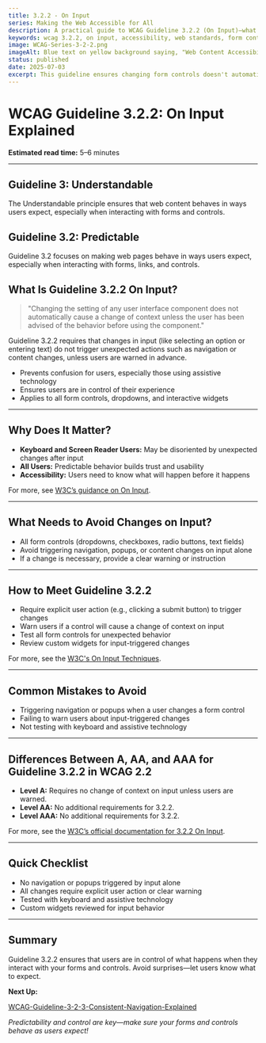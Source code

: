 ```yaml
---
title: 3.2.2 - On Input
series: Making the Web Accessible for All
description: A practical guide to WCAG Guideline 3.2.2 (On Input)—what it means, why it matters, and how to ensure that changes triggered by user input are predictable and accessible.
keywords: wcag 3.2.2, on input, accessibility, web standards, form controls, user experience
image: WCAG-Series-3-2-2.png
imageAlt: Blue text on yellow background saying, "Web Content Accessibiilty Guiedlines (WCAG) 3.2.2 Explained, On Input"
status: published
date: 2025-07-03
excerpt: This guideline ensures changing form controls doesn't automatically cause unexpected context changes.
---
```


# **WCAG Guideline 3.2.2: On Input Explained**

**Estimated read time:** 5–6 minutes

---

## **Guideline 3: Understandable**

The Understandable principle ensures that web content behaves in ways users expect, especially when interacting with forms and controls.

## **Guideline 3.2: Predictable**

Guideline 3.2 focuses on making web pages behave in ways users expect, especially when interacting with forms, links, and controls.

## **What Is Guideline 3.2.2 On Input?**

<!-- [Illustration: Form with input fields and a submit button, no automatic navigation] -->

> "Changing the setting of any user interface component does not automatically cause a change of context unless the user has been advised of the behavior before using the component."

Guideline 3.2.2 requires that changes in input (like selecting an option or entering text) do not trigger unexpected actions such as navigation or content changes, unless users are warned in advance.

- Prevents confusion for users, especially those using assistive technology
- Ensures users are in control of their experience
- Applies to all form controls, dropdowns, and interactive widgets

---

## **Why Does It Matter?**

<!-- [Infographic: Form field, warning icon, and user with assistive tech] -->

- **Keyboard and Screen Reader Users:** May be disoriented by unexpected changes after input
- **All Users:** Predictable behavior builds trust and usability
- **Accessibility:** Users need to know what will happen before it happens

For more, see [W3C’s guidance on On Input](https://www.w3.org/WAI/WCAG22/Understanding/on-input.html).

---

## **What Needs to Avoid Changes on Input?**

<!-- [Grid: Dropdown menus, radio buttons, checkboxes, and text fields] -->

- All form controls (dropdowns, checkboxes, radio buttons, text fields)
- Avoid triggering navigation, popups, or content changes on input alone
- If a change is necessary, provide a clear warning or instruction

---

## **How to Meet Guideline 3.2.2**

<!-- [Side-by-side: Good example (submit button required) vs. Bad example (dropdown triggers navigation)] -->

- Require explicit user action (e.g., clicking a submit button) to trigger changes
- Warn users if a control will cause a change of context on input
- Test all form controls for unexpected behavior
- Review custom widgets for input-triggered changes

For more, see the [W3C's On Input Techniques](https://www.w3.org/WAI/WCAG22/Techniques/general/G201).

---

## **Common Mistakes to Avoid**

<!-- [Do/Don't graphic: Left side with submit button, right side with dropdown causing navigation] -->

- Triggering navigation or popups when a user changes a form control
- Failing to warn users about input-triggered changes
- Not testing with keyboard and assistive technology

---

## **Differences Between A, AA, and AAA for Guideline 3.2.2 in WCAG 2.2**

<!-- [Infographic: Three columns labeled A, AA, AAA with example requirements for each] -->

- **Level A:** Requires no change of context on input unless users are warned.
- **Level AA:** No additional requirements for 3.2.2.
- **Level AAA:** No additional requirements for 3.2.2.

For more, see the [W3C’s official documentation for 3.2.2 On Input](https://www.w3.org/WAI/WCAG22/Understanding/on-input.html).

---

## **Quick Checklist**

<!-- [Checklist graphic: Icons for form, warning, and submit button] -->

- No navigation or popups triggered by input alone
- All changes require explicit user action or clear warning
- Tested with keyboard and assistive technology
- Custom widgets reviewed for input behavior

---

## **Summary**

<!-- [Illustration: User filling out a form, no unexpected changes] -->

Guideline 3.2.2 ensures that users are in control of what happens when they interact with your forms and controls. Avoid surprises—let users know what to expect.

**Next Up:**

[WCAG-Guideline-3-2-3-Consistent-Navigation-Explained](WCAG-Guideline-3-2-3-Consistent-Navigation-Explained)

*Predictability and control are key—make sure your forms and controls behave as users expect!*

